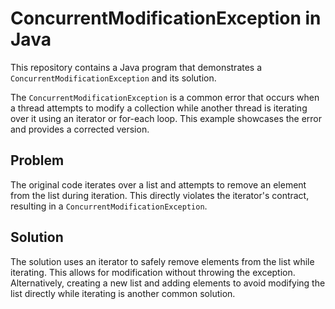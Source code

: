 # ConcurrentModificationException in Java
This repository contains a Java program that demonstrates a `ConcurrentModificationException` and its solution.

The `ConcurrentModificationException` is a common error that occurs when a thread attempts to modify a collection while another thread is iterating over it using an iterator or for-each loop.  This example showcases the error and provides a corrected version.

## Problem
The original code iterates over a list and attempts to remove an element from the list during iteration. This directly violates the iterator's contract, resulting in a `ConcurrentModificationException`. 

## Solution
The solution uses an iterator to safely remove elements from the list while iterating.  This allows for modification without throwing the exception.  Alternatively, creating a new list and adding elements to avoid modifying the list directly while iterating is another common solution. 
